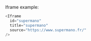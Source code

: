 Iframe example:

```js
<Iframe
  id="supermano"
  title="supermano"
  source="https://www.supermano.fr/"
/>  
```

